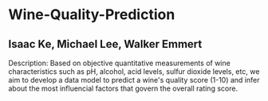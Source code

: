 # Wine-Quality-Prediction  
## Isaac Ke, Michael Lee, Walker Emmert

Description: Based on objective quantitative measurements of wine characteristics such as pH, alcohol, acid levels, sulfur dioxide levels, etc, we aim to develop a data model to predict a wine's quality score (1-10) and infer about the most influencial factors that govern the overall rating score.
